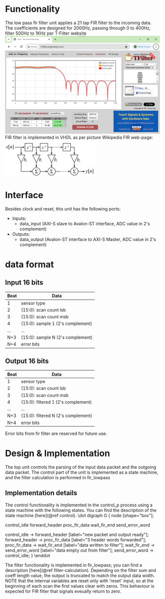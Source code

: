 # Functionality
The low pass fir filter unit applies a 21 tap FIR filter to the incoming data.
The coefficients are designed for 2000Hz, passing through 0 to 400Hz, filter 500Hz to 1KHz per T-Filter website
![T filter website](lowpass.jpg)
<br>
FIR filter is implemented in VHDL as per picture Wikipedia FIR web-page:
![FIR filter](fir-direct-form-300x120.png)

# Interface

Besides clock and reset, this unit has the following ports:
* Inputs:
  * data_input (AXI-S slave to Avalon-ST interface, ADC value in 2's complement)
* Outputs:
  * data_output (Avalon-ST interface to AXI-S Master, ADC value in 2's complement)

# data format

## Input 16 bits
|Beat|Data|
|----|-------|
|1|sensor type|
|2|(15:0): scan count lsb|
|3|(15:0): scan count msb|
|4|(15:0): sample 1 (2's complement) |
|...|...|
|N+3|(15:0): sample N (2's complement)|
|N+4|error bits|

## Output 16 bits
|Beat|Data|
|----|-------|
|1|sensor type|
|2|(15:0): scan count lsb|
|3|(15:0): scan count msb|
|4|(15:0): filtered 1 (2's complement)|
|...|...|
|N+3|(15:0): filtered N (2's complement)|
|N+4|error bits|

Error bits from fir filter are reserved for future use.

# Design & Implementation
The top unit controls the parsing of the input data packet and the outgoing data packet.
The control part of the unit is implemented as a state machine, and the filter calculation is performed in fir_lowpass

## Implementation details
The control functionality is implemented in the control_p process using a state machine with the following states.
You can find the description of the state machine [here](@ref control).
\dot
digraph G {
  node [shape="box"];

  control_idle
  forward_header
  proc_fir_data
  wait_fir_end
  send_error_word

  control_idle -> forward_header [label="new packet and output ready"];
  forward_header -> proc_fir_data [label="3 header words forwarded"];
  proc_fir_data -> wait_fir_end [label="data written to filter"];
  wait_fir_end -> send_error_word [label="data empty out from filter"];
  send_error_word -> control_idle;
}
\enddot

The filter functionality is implemented in fir_lowpass; you can find a description [here](@ref filter-calculation).
Depending on the filter sum and coeff length value, the output is truncated to match the output data width.
NOTE that the internal variables are reset only with 'reset' input, so at the beginning of each scan the first
values clear with zeros. This behaviour is expected for FIR filter that signals eveually return to zero.



